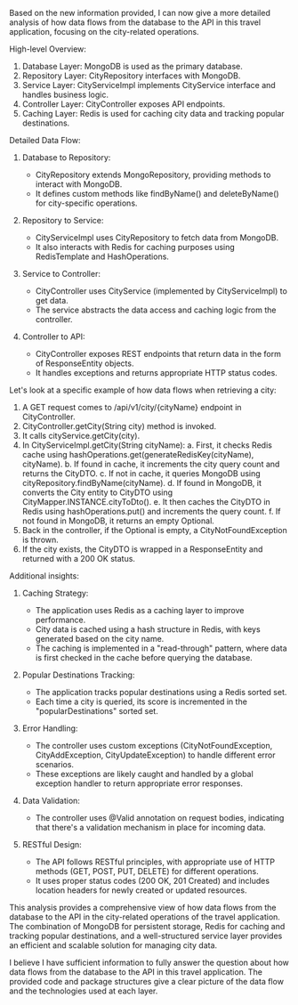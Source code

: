 Based on the new information provided, I can now give a more detailed analysis of how data flows from the database to the API in this travel application, focusing on the city-related operations.

High-level Overview:
1. Database Layer: MongoDB is used as the primary database.
2. Repository Layer: CityRepository interfaces with MongoDB.
3. Service Layer: CityServiceImpl implements CityService interface and handles business logic.
4. Controller Layer: CityController exposes API endpoints.
5. Caching Layer: Redis is used for caching city data and tracking popular destinations.

Detailed Data Flow:

1. Database to Repository:
   - CityRepository extends MongoRepository, providing methods to interact with MongoDB.
   - It defines custom methods like findByName() and deleteByName() for city-specific operations.

2. Repository to Service:
   - CityServiceImpl uses CityRepository to fetch data from MongoDB.
   - It also interacts with Redis for caching purposes using RedisTemplate and HashOperations.

3. Service to Controller:
   - CityController uses CityService (implemented by CityServiceImpl) to get data.
   - The service abstracts the data access and caching logic from the controller.

4. Controller to API:
   - CityController exposes REST endpoints that return data in the form of ResponseEntity objects.
   - It handles exceptions and returns appropriate HTTP status codes.

Let's look at a specific example of how data flows when retrieving a city:

1. A GET request comes to /api/v1/city/{cityName} endpoint in CityController.
2. CityController.getCity(String city) method is invoked.
3. It calls cityService.getCity(city).
4. In CityServiceImpl.getCity(String cityName):
   a. First, it checks Redis cache using hashOperations.get(generateRedisKey(cityName), cityName).
   b. If found in cache, it increments the city query count and returns the CityDTO.
   c. If not in cache, it queries MongoDB using cityRepository.findByName(cityName).
   d. If found in MongoDB, it converts the City entity to CityDTO using CityMapper.INSTANCE.cityToDto().
   e. It then caches the CityDTO in Redis using hashOperations.put() and increments the query count.
   f. If not found in MongoDB, it returns an empty Optional.
5. Back in the controller, if the Optional is empty, a CityNotFoundException is thrown.
6. If the city exists, the CityDTO is wrapped in a ResponseEntity and returned with a 200 OK status.

Additional insights:

1. Caching Strategy:
   - The application uses Redis as a caching layer to improve performance.
   - City data is cached using a hash structure in Redis, with keys generated based on the city name.
   - The caching is implemented in a "read-through" pattern, where data is first checked in the cache before querying the database.

2. Popular Destinations Tracking:
   - The application tracks popular destinations using a Redis sorted set.
   - Each time a city is queried, its score is incremented in the "popularDestinations" sorted set.

3. Error Handling:
   - The controller uses custom exceptions (CityNotFoundException, CityAddException, CityUpdateException) to handle different error scenarios.
   - These exceptions are likely caught and handled by a global exception handler to return appropriate error responses.

4. Data Validation:
   - The controller uses @Valid annotation on request bodies, indicating that there's a validation mechanism in place for incoming data.

5. RESTful Design:
   - The API follows RESTful principles, with appropriate use of HTTP methods (GET, POST, PUT, DELETE) for different operations.
   - It uses proper status codes (200 OK, 201 Created) and includes location headers for newly created or updated resources.

This analysis provides a comprehensive view of how data flows from the database to the API in the city-related operations of the travel application. The combination of MongoDB for persistent storage, Redis for caching and tracking popular destinations, and a well-structured service layer provides an efficient and scalable solution for managing city data.

I believe I have sufficient information to fully answer the question about how data flows from the database to the API in this travel application. The provided code and package structures give a clear picture of the data flow and the technologies used at each layer.
